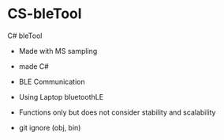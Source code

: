 # CS-bleTool
C# bleTool 

- Made with MS sampling
- made C#
- BLE Communication
- Using Laptop bluetoothLE 
- Functions only but does not consider stability and scalability

 - git ignore
  (obj, bin)
